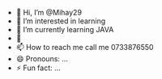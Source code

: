 - 👋 Hi, I’m @Mihay29
- 👀 I’m interested in learning
- 🌱 I’m currently learning JAVA
- 💞️ 
- 📫 How to reach me call me 0733876550
- 😄 Pronouns: ...
- ⚡ Fun fact: ...

<!---
Mihay29/Mihay29 is a ✨ special ✨ repository because its `README.md` (this file) appears on your GitHub profile.
You can click the Preview link to take a look at your changes.
--->
